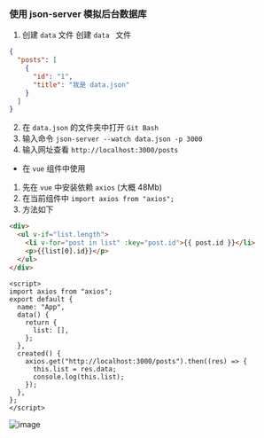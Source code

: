 ### 使用 json-server 模拟后台数据库

1. 创建 `data` 文件 创建 `data ` 文件

```json
{
  "posts": [
    {
      "id": "1",
      "title": "我是 data.json"
    }
  ]
}
```

2. 在 `data.json` 的文件夹中打开 `Git Bash`
3. 输入命令 `json-server --watch data.json -p 3000`
4. 输入网址查看 `http://localhost:3000/posts`

- 在 `vue` 组件中使用

1. 先在 `vue` 中安装依赖 `axios` (大概 48Mb)
2. 在当前组件中 `import axios from "axios";`
3. 方法如下

```html
<div>
  <ul v-if="list.length">
    <li v-for="post in list" :key="post.id">{{ post.id }}</li>
    <p>{{list[0].id}}</p>
  </ul>
</div>
```

```vue
<script>
import axios from "axios";
export default {
  name: "App",
  data() {
    return {
      list: [],
    };
  },
  created() {
    axios.get("http://localhost:3000/posts").then((res) => {
      this.list = res.data;
      console.log(this.list);
    });
  },
};
</script>
```
![image](71A8DCBB0D47488CA0CEBC30D3971640)